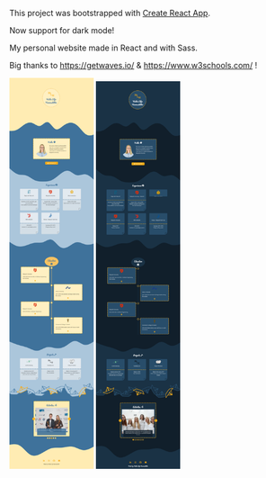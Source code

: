 This project was bootstrapped with [Create React App](https://github.com/facebook/create-react-app).

Now support for dark mode!

My personal website made in React and with Sass.

Big thanks to https://getwaves.io/  &  https://www.w3schools.com/  !

<img src="/screenshot.png" alt="Full screenshot of huldalilja.com" width="150px"/>
<img src="/screenshot-dark.png" alt="Full screenshot of huldalilja.com dark mode" width="150px"/>
